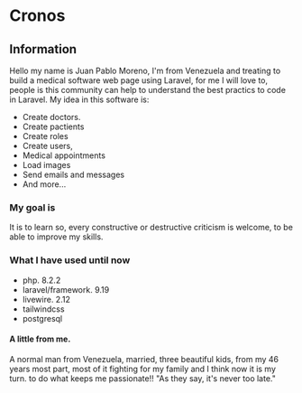 # Cronos

## Information

Hello my name is Juan Pablo Moreno, I'm from Venezuela and treating to build a medical software web page using Laravel,
for me I will love to, people is this community can help to understand the best practics to code in Laravel. My idea in
this software is:

- Create doctors.
- Create pactients
- Create roles
- Create users,
- Medical appointments
- Load images
- Send emails and messages
- And more...

### My goal is

It is to learn so, every constructive or destructive criticism is welcome, to be able to improve my skills.

### What I have used until now

- php. 8.2.2
- laravel/framework. 9.19
- livewire. 2.12
- tailwindcss
- postgresql

#### A little from me.

A normal man from Venezuela, married, three beautiful kids, from my 46 years most part, most of it fighting for my
family and I think now it is my turn. to do what keeps me passionate!! "As they say, it's never too late."


